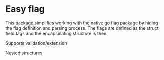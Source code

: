# Easy flag

This package simplifies working with the native go [flag](https://pkg.go.dev/flag) package by hiding
the flag definition and parsing process. The flags are defined as the struct field tags and the encapsulating
structure is then 

Supports validation/extension

Nested structures

